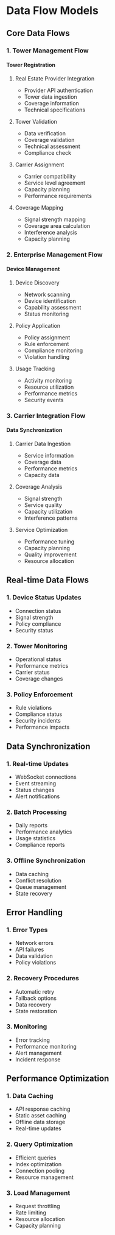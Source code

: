 # Data Flow Models

## Core Data Flows

### 1. Tower Management Flow

#### Tower Registration

1. Real Estate Provider Integration

   - Provider API authentication
   - Tower data ingestion
   - Coverage information
   - Technical specifications

2. Tower Validation

   - Data verification
   - Coverage validation
   - Technical assessment
   - Compliance check

3. Carrier Assignment

   - Carrier compatibility
   - Service level agreement
   - Capacity planning
   - Performance requirements

4. Coverage Mapping
   - Signal strength mapping
   - Coverage area calculation
   - Interference analysis
   - Capacity planning

### 2. Enterprise Management Flow

#### Device Management

1. Device Discovery

   - Network scanning
   - Device identification
   - Capability assessment
   - Status monitoring

2. Policy Application

   - Policy assignment
   - Rule enforcement
   - Compliance monitoring
   - Violation handling

3. Usage Tracking
   - Activity monitoring
   - Resource utilization
   - Performance metrics
   - Security events

### 3. Carrier Integration Flow

#### Data Synchronization

1. Carrier Data Ingestion

   - Service information
   - Coverage data
   - Performance metrics
   - Capacity data

2. Coverage Analysis

   - Signal strength
   - Service quality
   - Capacity utilization
   - Interference patterns

3. Service Optimization
   - Performance tuning
   - Capacity planning
   - Quality improvement
   - Resource allocation

## Real-time Data Flows

### 1. Device Status Updates

- Connection status
- Signal strength
- Policy compliance
- Security status

### 2. Tower Monitoring

- Operational status
- Performance metrics
- Carrier status
- Coverage changes

### 3. Policy Enforcement

- Rule violations
- Compliance status
- Security incidents
- Performance impacts

## Data Synchronization

### 1. Real-time Updates

- WebSocket connections
- Event streaming
- Status changes
- Alert notifications

### 2. Batch Processing

- Daily reports
- Performance analytics
- Usage statistics
- Compliance reports

### 3. Offline Synchronization

- Data caching
- Conflict resolution
- Queue management
- State recovery

## Error Handling

### 1. Error Types

- Network errors
- API failures
- Data validation
- Policy violations

### 2. Recovery Procedures

- Automatic retry
- Fallback options
- Data recovery
- State restoration

### 3. Monitoring

- Error tracking
- Performance monitoring
- Alert management
- Incident response

## Performance Optimization

### 1. Data Caching

- API response caching
- Static asset caching
- Offline data storage
- Real-time updates

### 2. Query Optimization

- Efficient queries
- Index optimization
- Connection pooling
- Resource management

### 3. Load Management

- Request throttling
- Rate limiting
- Resource allocation
- Capacity planning

